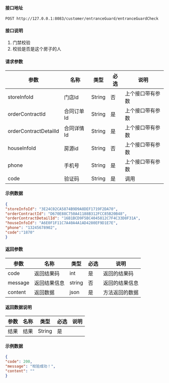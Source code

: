 #### 接口地址
`POST http://127.0.0.1:8083/customer/entranceGuard/entranceGuardCheck`

#### 接口说明
1. 门禁校验
2. 校验是否是这个房子的人

#### 请求参数
| 参数 | 名称 | 类型 | 必选 |说明|
| ------ | ------ | ------ |------|------|
| storeInfoId | 门店Id | String |否|上个接口带有参数|
| orderContractId | 合同订单Id | String |是|上个接口带有参数|
| orderContractDetailId | 合同详情Id | String |是|上个接口带有参数|
| houseInfoId | 房源id | String |否|上个接口带有参数|
| phone | 手机号 | String |是|上个接口带有参数|
| code | 验证码 | String |是|调用|

#### 示例数据
```json
{
"storeInfoId": "3E24C02CA5874B9D9A8DEF1719F2DA70",
"orderContractId": "D670E88C750A41188B312FCC85B20B48",
"orderContractDetailId": "16B1BCD9F5BC4045812C7F4C33D8F31A",
"houseInfoId": "A6E0F1F11C7A40A4A1AD4280EF9D1E7E",
"phone": "13245678902",
"code":"1870"
}
```

#### 返回参数
| 参数 | 名称 | 类型 | 必选 |说明|
| ------ | ------ | ------ |------|------|
| code | 返回结果码 | int |是|返回的结果码|
|message|返回结果信息|string|否|返回的结果信息|
|content|返回数据|json|是|方法返回的数据|

#### 返回数据说明
| 参数 | 名称 | 类型 | 必选 |说明|
| ------ | ------ | ------ |------|------|
| 结果 | 结果 | String |是||

#### 示例数据
```json
{
"code": 200,
"message": "校验成功！",
"content": ""
}
```
